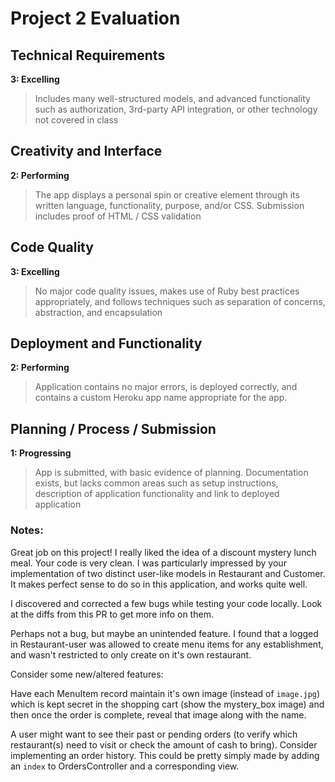 # Project 2 Evaluation

## Technical Requirements
**3: Excelling**
>Includes many well-structured models, and advanced functionality such as authorization, 3rd-party API integration, or other technology not covered in class

## Creativity and Interface
**2: Performing**
>The app displays a personal spin or creative element through its written language, functionality, purpose, and/or CSS. Submission includes proof of HTML / CSS validation

## Code Quality
**3: Excelling**
>No major code quality issues, makes use of Ruby best practices appropriately, and follows techniques such as separation of concerns, abstraction, and encapsulation

## Deployment and Functionality
**2: Performing**
>Application contains no major errors, is deployed correctly, and contains a custom Heroku app name appropriate for the app.

## Planning / Process / Submission
**1: Progressing**
>App is submitted, with basic evidence of planning. Documentation exists, but lacks common areas such as setup instructions, description of application functionality and link to deployed application


### Notes:
Great job on this project! I really liked the idea of a discount mystery lunch meal. Your code is very clean. I was particularly impressed by your implementation of two distinct user-like models in Restaurant and Customer. It makes perfect sense to do so in this application, and works quite well.

I discovered and corrected a few bugs while testing your code locally. Look at the diffs from this PR to get more info on them.

Perhaps not a bug, but maybe an unintended feature. I found that a logged in Restaurant-user was allowed to create menu items for any establishment, and wasn't restricted to only create on it's own restaurant.


Consider some new/altered features:

Have each MenuItem record maintain it's own image (instead of `image.jpg`) which is kept secret in the shopping cart (show the mystery_box image) and then once the order is complete, reveal that image along with the name.

A user might want to see their past or pending orders (to verify which restaurant(s) need to visit or check the amount of cash to bring). Consider implementing an order history. This could be pretty simply made by adding an `index` to OrdersController and a corresponding view.